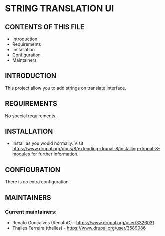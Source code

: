 # STRING TRANSLATION UI

## CONTENTS OF THIS FILE


 * Introduction
 * Requirements
 * Installation
 * Configuration
 * Maintainers


## INTRODUCTION

This project allow you to add strings on translate interface.


## REQUIREMENTS

No special requirements.


## INSTALLATION

* Install as you would normally. Visit
   https://www.drupal.org/docs/8/extending-drupal-8/installing-drupal-8-modules
   for further information.


## CONFIGURATION

There is no extra configuration.

## MAINTAINERS

### Current maintainers:
 * Renato Gonçalves (RenatoG) - https://www.drupal.org/user/3326031
 * Thalles Ferreira (thalles) - https://www.drupal.org/user/3589086
